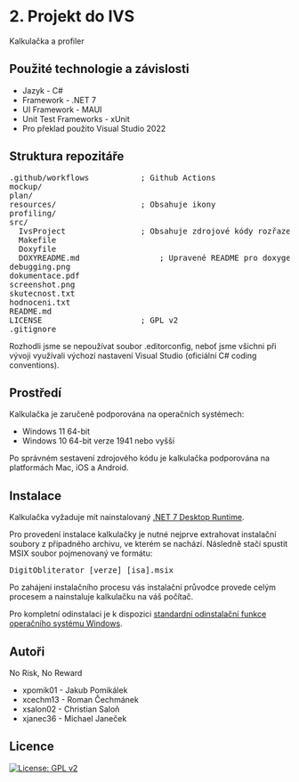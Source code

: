 # 2. Projekt do IVS
Kalkulačka a profiler

Použité technologie a závislosti
--------
- Jazyk - C#
- Framework - .NET 7
- UI Framework - MAUI
- Unit Test Frameworks - xUnit
- Pro překlad použito Visual Studio 2022

Struktura repozitáře
---------
<pre>
.github/workflows           ; Github Actions  
mockup/  
plan/  
resources/                  ; Obsahuje ikony  
profiling/  
src/  
  IvsProject                ; Obsahuje zdrojové kódy rozřazené do projektů (včetně profileru)  
  Makefile  
  Doxyfile  
  DOXYREADME.md                 ; Upravené README pro doxygen dokumentaci  
debugging.png  
dokumentace.pdf  
screenshot.png  
skutecnost.txt  
hodnoceni.txt  
README.md  
LICENSE                     ; GPL v2
.gitignore  
</pre>

Rozhodli jsme se nepoužívat soubor .editorconfig, neboť jsme všichni při vývoji využívali výchozí nastavení Visual Studio (oficiální C# coding conventions).

Prostředí
---------
Kalkulačka je zaručeně podporována na operačních systémech:
* Windows 11 64-bit
* Windows 10 64-bit verze 1941 nebo vyšší

Po správném sestavení zdrojového kódu je kalkulačka podporována na platformách Mac, iOS a Android.  

Instalace
---------

Kalkulačka vyžaduje mít nainstalovaný [.NET 7 Desktop Runtime](https://dotnet.microsoft.com/en-us/download/dotnet/7.0).

Pro provedení instalace kalkulačky je nutné nejprve extrahovat instalační soubory z případného archivu, ve kterém se nachází. 
Následně stačí spustit MSIX soubor pojmenovaný ve formátu:
<pre>
DigitObliterator_[verze]_[isa].msix
</pre>

Po zahájení instalačního procesu vás instalační průvodce provede celým procesem a nainstaluje kalkulačku na váš počítač.

Pro kompletní odinstalaci je k dispozici [standardní odinstalační funkce operačního systému Windows](https://support.microsoft.com/cs-cz/windows/odinstalace-nebo-odebrání-aplikací-a-programů-ve-windows-4b55f974-2cc6-2d2b-d092-5905080eaf98#ID0EBD=Windows_11).

Autoři
------

No Risk, No Reward
- xpomik01 - Jakub Pomikálek
- xcechm13 - Roman Čechmánek
- xsalon02 - Christian Saloň
- xjanec36 - Michael Janeček

Licence
-------

[![License: GPL v2](https://img.shields.io/badge/License-GPL_v2-blue.svg)](https://www.gnu.org/licenses/old-licenses/gpl-2.0.en.html)